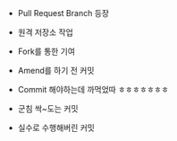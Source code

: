 * Pull Request Branch 등장
  
* 원격 저장소 작업

* Fork를 통한 기여

* Amend를 하기 전 커밋

* Commit 해야하는데 까먹었따 ㅎㅎㅎㅎㅎㅎㅎ

* 군침 싹~도는 커밋

* 실수로 수행해버린 커밋